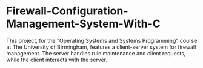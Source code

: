 # Firewall-Configuration-Management-System-With-C
 This project, for the "Operating Systems and Systems Programming" course at The University of Birmingham, features a client-server system for firewall management. The server handles rule maintenance and client requests, while the client interacts with the server.
